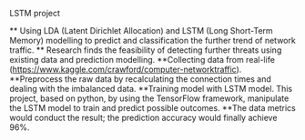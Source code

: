 LSTM project


** Using LDA (Latent Dirichlet Allocation) and LSTM (Long Short-Term Memory) modelling to predict and classification the further trend of network traffic. 
** Research finds the feasibility of detecting further threats using existing data and prediction modelling. 
**Collecting data from real-life (https://www.kaggle.com/crawford/computer-networktraffic). 
**Preprocess the raw data by recalculating the connection times and dealing with the imbalanced data. 
**Training model with LSTM model. This project, based on python, by using the TensorFlow framework, manipulate the LSTM model to train and predict possible outcomes. 
**The data metrics would conduct the result; the prediction accuracy would finally achieve 96%.
